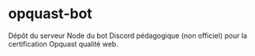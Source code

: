# opquast-bot
Dépôt du serveur Node du bot Discord pédagogique (non officiel) pour la certification Opquast qualité web.
